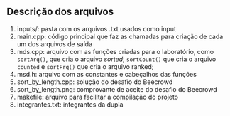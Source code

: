 ## Descrição dos arquivos

1. inputs/: pasta com os arquivos .txt usados como input
2. main.cpp: código principal que faz as chamadas para criação de cada um dos arquivos de saída
3. mds.cpp: arquivo com as funções criadas para o laboratório, como `sortArq()`, que cria o arquivo _sorted_; `sortCount()` que cria o arquivo `counted` e `sortFrq()` que cria o arquivo ranked;
4. msd.h: arquivo com as constantes e cabeçalhos das funções
5. sort_by_length.cpp: solução do desafio do Beecrowd
6. sort_by_length.png: comprovante de aceite do desafio do Beecrowd
7. makefile: arquivo para facilitar a compilação do projeto
8. integrantes.txt: integrantes da dupla


